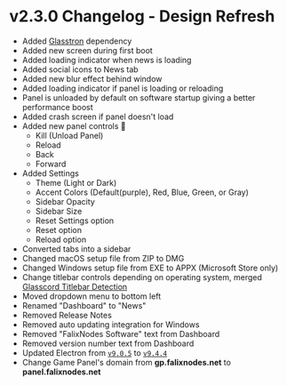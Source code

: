 # v2.3.0 Changelog - Design Refresh

 - Added [Glasstron](https://github.com/AryToNeX/Glasstron) dependency
 - Added new screen during first boot
 - Added loading indicator when news is loading
 - Added social icons to News tab
 - Added new blur effect behind window
 - Added loading indicator if panel is loading or reloading
 - Panel is unloaded by default on software startup giving a better performance boost
 - Added crash screen if panel doesn't load
 - Added new panel controls 🎉️
   - Kill (Unload Panel)
   - Reload
   - Back
   - Forward
 - Added Settings
   - Theme (Light or Dark)
   - Accent Colors (Default(purple), Red, Blue, Green, or Gray)
   - Sidebar Opacity
   - Sidebar Size
   - Reset Settings option
   - Reset option
   - Reload option
 - Converted tabs into a sidebar
 - Changed macOS setup file from ZIP to DMG
 - Changed Windows setup file from EXE to APPX (Microsoft Store only)
 - Change titlebar controls depending on operating system, merged [Glasscord Titlebar Detection](https://github.com/KorbsStudio/electron-titlebar-os-detection-glasscord)
 - Moved dropdown menu to bottom left
 - Renamed "Dashboard" to "News"
 - Removed Release Notes
 - Removed auto updating integration for Windows
 - Removed "FalixNodes Software" text from Dashboard
 - Removed version number text from Dashboard
 - Updated Electron from [`v9.0.5`](https://www.npmjs.com/package/electron/v/9.0.5) to [`v9.4.4`](https://www.npmjs.com/package/electron/v/9.4.3)
 - Change Game Panel's domain from __gp.falixnodes.net__ to __panel.falixnodes.net__
